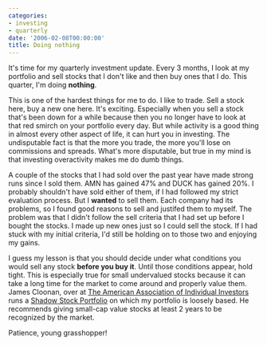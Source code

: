 ```yaml
---
categories:
- investing
- quarterly
date: '2006-02-08T00:00:00'
title: Doing nothing
---
```



It's time for my quarterly investment update. Every 3 months, I look at my portfolio and sell stocks that I don't like and then buy ones that I do. This quarter, I'm doing **nothing**.

This is one of the hardest things for me to do. I like to trade. Sell a stock here, buy a new one here. It's exciting. Especially when you sell a stock that's been down for a while because then you no longer have to look at that red smirch on your portfolio every day. But while activity is a good thing in almost every other aspect of life, it can hurt you in investing. The undisputable fact is that the more you trade, the more you'll lose on commissions and spreads. What's more disputable, but true in my mind is that investing overactivity makes me do dumb things.

A couple of the stocks that I had sold over the past year have made strong runs since I sold them. AMN has gained 47% and DUCK has gained 20%. I probably shouldn't have sold either of them, if I had followed my strict evaluation process. But I **wanted** to sell them. Each company had its problems, so I found good reasons to sell and justifed them to myself. The problem was that I didn't follow the sell criteria that I had set up before I bought the stocks. I made up new ones just so I could sell the stock. If I had stuck with my initial criteria, I'd still be holding on to those two and enjoying my gains.

I guess my lesson is that you should decide under what conditions you would sell any stock **before you buy it**. Until those conditions appear, hold tight. This is especially true for small undervalued stocks because it can take a long time for the market to come around and properly value them. James Cloonan, over at [The American Association of Individual Investors](http://aaii.com/) runs a [Shadow Stock Portfolio](http://aaii.com/aaiiportfolios/) on which my portfolio is loosely based. He recommends giving small-cap value stocks at least 2 years to be recognized by the market.

Patience, young grasshopper!
